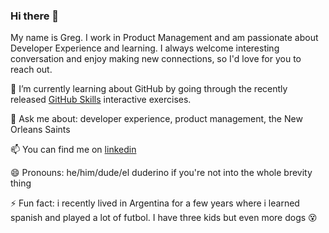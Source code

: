 ### Hi there 👋

My name is Greg. I work in Product Management and am passionate about Developer Experience and learning. I always welcome interesting conversation and enjoy making new connections, so I'd love for you to reach out.  


🌱 I’m currently learning about GitHub by going through the recently released [GitHub Skills](https://github.com/skills) interactive exercises.

💬 Ask me about: developer experience, product management, the New Orleans Saints

📫 You can find me on [linkedin](http://linkedin.com/in/gregmondello) 

😄 Pronouns: he/him/dude/el duderino if you're not into the whole brevity thing

⚡ Fun fact: i recently lived in Argentina for a few years where i learned spanish and played a lot of futbol. I have three kids but even more dogs :dizzy_face:

<!--
**gmondello/gmondello** is a ✨ _special_ ✨ repository because its `README.md` (this file) appears on your GitHub profile.

Here are some ideas to get you started:


-->
